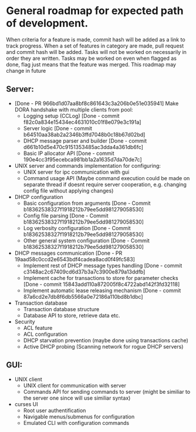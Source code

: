 # General roadmap for expected path of development.
When criteria for a feature is made, commit hash will be added as a link to track progress.
When a set of features in category are made, pull request and commit hash will be added.
Tasks will not be worked on necessarily in order they are written. 
Tasks may be worked on even when flagged as done, flag just means that the feature was merged.
This roadmap may change in future

## Server:
* [Done - PR 966bd1d07aa8bf8c861643c3a206b0e51e035941] Make DORA handshake with multiple clients from pool:
    - Logging setup (CCLog) [Done - commit f82c0a834e15434ec4631010c01f8e079e3c191a]
    - Server logic [Done - commit b64510aa38ab2a2346b3ffd7048b0c18b67d02bd]
    - DHCP message parser and builder [Done - commit d661b10d5e470c9151353485ac3dda4a361db6fc]
    - Basic IP allocator API [Done - commit 190e4cc3f95ecebca981bb1a2a1635d7da70de7c]
* UNIX server and commands implementation for configuring:
    - UNIX server for ipc communication with gui
    - Command usage API (Maybe command execution could be made on separate thread if doesnt require server cooperation, e.g. changing config file without applying changes)
* DHCP configuration
    - Basic configuration from arguments [Done - Commit b18362538327f1918212b79ee5dd981279058530]
    - Config file parsing [Done - Commit b18362538327f1918212b79ee5dd981279058530]
    - Log verbosity configuration [Done - Commit b18362538327f1918212b79ee5dd981279058530]
    - Other general system configuration [Done - Commit b18362538327f1918212b79ee5dd981279058530]
* DHCP messages communication [Done - PR 19aad58c0ccd2e6543bdf4cadea8acd0f49fc583]
    - Implement rest of DHCP message types handling [Done - commit c3148ac2c67409cd6d37b3a7c3900e879a13ddfb]
    - Implement cache for transactions to store for parameter checks [Done - commit 15843add110a872005f8c4722abd142f3fd32118]
    - Implement automatic lease releasing mechanism [Done - commit 87a6cd2e7db8f6db5566a0e72186a110bd8b1dbc]
* Transaction database
    - Transaction database structure
    - Database API to store, retrieve data etc.
* Security
    - ACL feature
    - ACL configuration
    - DHCP starvation prevention (maybe done using transactions cache)
    - Active DHCP probing (Scanning network for rogue DHCP servers)

## GUI:
* UNIX client
    - UNIX client for communication with server
    - Commands API for sending commands to server (might be similiar to the server one since will use similiar syntax)
* curses UI
    - Root user authentification
    - Navigable menus/submenus for configuration
    - Emulated CLI with configuration commands
